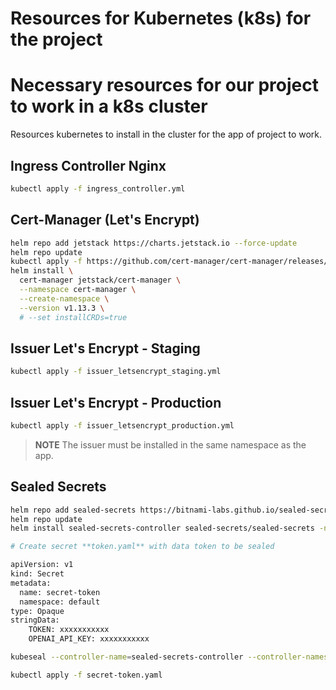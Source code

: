 # Resources for Kubernetes (k8s) for the project
# Necessary resources for our project to work in a k8s cluster

Resources kubernetes to install in the cluster for the app of project to work.

## Ingress Controller Nginx

```bash
kubectl apply -f ingress_controller.yml
```

## Cert-Manager (Let's Encrypt)

```bash
helm repo add jetstack https://charts.jetstack.io --force-update
helm repo update
kubectl apply -f https://github.com/cert-manager/cert-manager/releases/download/v1.13.3/cert-manager.crds.yaml
helm install \
  cert-manager jetstack/cert-manager \
  --namespace cert-manager \
  --create-namespace \
  --version v1.13.3 \
  # --set installCRDs=true
```

## Issuer Let's Encrypt - Staging

```bash
kubectl apply -f issuer_letsencrypt_staging.yml
```

## Issuer Let's Encrypt - Production

```bash
kubectl apply -f issuer_letsencrypt_production.yml
```

> **NOTE** The issuer must be installed in the same namespace as the app.

## Sealed Secrets

```bash
helm repo add sealed-secrets https://bitnami-labs.github.io/sealed-secrets
helm repo update
helm install sealed-secrets-controller sealed-secrets/sealed-secrets -n kube-system

# Create secret **token.yaml** with data token to be sealed

apiVersion: v1
kind: Secret
metadata:
  name: secret-token
  namespace: default
type: Opaque
stringData:
    TOKEN: xxxxxxxxxxx
    OPENAI_API_KEY: xxxxxxxxxxx

kubeseal --controller-name=sealed-secrets-controller --controller-namespace=kube-system --format yaml < token.yaml > secret-token.yaml

kubectl apply -f secret-token.yaml
```

